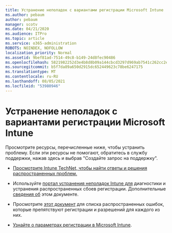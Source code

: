 ```yaml
---
title: Устранение неполадок с вариантами регистрации Microsoft Intune
ms.author: pebaum
author: pebaum
manager: scotv
ms.date: 04/21/2020
ms.audience: ITPro
ms.topic: article
ms.service: o365-administration
ROBOTS: NOINDEX, NOFOLLOW
localization_priority: Normal
ms.assetid: 9bef81ad-7514-49c8-b149-24d8fec90486
ms.openlocfilehash: 5821982252d3e4b8d8b09a144cbcd3297d969ab7541c262cc2ef7d85a2f4eaae
ms.sourcegitcommit: b5f7da89a650d2915dc652449623c78be6247175
ms.translationtype: MT
ms.contentlocale: ru-RU
ms.lasthandoff: 08/05/2021
ms.locfileid: "53980946"
---
```

# <a name="troubleshoot-issues-with-enrollment-options-microsoft-intune"></a>Устранение неполадок с вариантами регистрации Microsoft Intune

Просмотрите ресурсы, перечисленные ниже, чтобы устранить проблему. Если эти ресурсы не помогают, обратитесь в службу поддержки, нажав здесь и выбрав "Создайте запрос на поддержку". [](https://portal.azure.com/#blade/Microsoft_Intune_DeviceSettings/ExtensionLandingBlade/help) 
  
- [Просмотрите Intune TechNet, чтобы найти ответы и решения распространенных проблем.](https://social.technet.microsoft.com/Forums/home?category=microsoftintune&amp;filter=alltypes&amp;sort=lastpostdesc)
    
- Используйте [портал устранения неполадок Intune для](https://devicemanagement.microsoft.com/#blade/Microsoft_Intune_DeviceSettings/TroubleshootBlade) диагностики и устранения распространенных сбоев регистрации. Дополнительные [сведения об](https://docs.microsoft.com/intune/help-desk-operators) этом документе. 
    
- Просмотрите [этот документ](https://docs.microsoft.com/troubleshoot/mem/intune/troubleshoot-device-enrollment-in-intune) для списка распространенных ошибок, которые препятствуют регистрации и разрешений для каждого из них. 
    
- [Узнайте о параметрах регистрации в Microsoft Intune](https://docs.microsoft.com/intune/enrollment-options).
    

